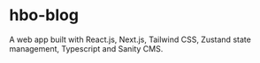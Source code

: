 # hbo-blog
A web app built with React.js, Next.js, Tailwind CSS, Zustand state management, Typescript and Sanity CMS.
